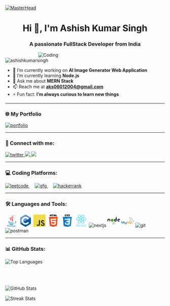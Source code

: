 [![MasterHead](https://firebasestorage.googleapis.com/v0/b/flexi-coding.appspot.com/o/dempgi7-520f8d5f-63d4-4453-8822-dbc149ae27f8.gif?alt=media&token=91c0c7b2-93c3-4029-b011-1a8703c5730d)](https://ashishkumarsingh.dev)

<h1 align="center">Hi 👋, I'm Ashish Kumar Singh</h1>
<h3 align="center">A passionate FullStack Developer from India</h3>

<img align="right" alt="Coding" width="400" src="https://cdn.dribbble.com/users/1162077/screenshots/3848914/programmer.gif">

<p align="left">
  <img src="https://komarev.com/ghpvc/?username=ashishkumarsingh&label=Profile%20views&color=0e75b6&style=flat" alt="ashishkumarsingh" />
</p>

- 🔭 I’m currently working on **AI Image Generator Web Application**  
- 🌱 I’m currently learning **Node.js**  
- 💬 Ask me about **MERN Stack**  
- 📫 Reach me at **aks06012004@gmail.com**  
- ⚡ Fun fact: **I’m always curious to learn new things**

---

### 🌐 My Portfolio

<p align="left">
  <a href="https://vercel.com/ashish-kumar-singhs-projects-67c5b7aa/newportfolio-j62e" target="_blank">
    <img src="https://img.shields.io/badge/Portfolio-%2312100E.svg?&style=for-the-badge&logo=vercel&logoColor=white" alt="portfolio"/>
  </a>
</p>

---

### 🔗 Connect with me:

<p align="left">
  <a href="https://x.com/AshishS00683806" target="blank">
    <img src="https://img.shields.io/twitter/follow/AshishS00683806?logo=twitter&style=for-the-badge" alt="twitter"/>
  </a>
  <a href="https://www.linkedin.com/in/ashish-kumar-singh-03531a268/" target="blank">
    <img src="https://img.shields.io/badge/LinkedIn-blue?style=for-the-badge&logo=linkedin"/>
  </a>
  <a href="https://www.instagram.com/amansinghr8254/" target="blank">
    <img src="https://img.shields.io/badge/Instagram-red?style=for-the-badge&logo=instagram"/>
  </a>
</p>

---

### 💻 Coding Platforms:

<p align="left">
  <a href="https://leetcode.com/u/AshishkumarSingh1/" target="blank">
    <img src="https://upload.wikimedia.org/wikipedia/commons/1/19/LeetCode_logo_black.png" alt="leetcode" height="30"/>
  </a>
  &nbsp;&nbsp;&nbsp;
  <a href="https://www.geeksforgeeks.org/user/aks0602b6m/" target="blank">
    <img src="https://upload.wikimedia.org/wikipedia/commons/4/43/GeeksforGeeks.svg" alt="gfg" height="30"/>
  </a>
  &nbsp;&nbsp;&nbsp;
  <a href="https://www.hackerrank.com/profile/aks06012004" target="blank">
    <img src="https://cdn.worldvectorlogo.com/logos/hackerrank.svg" alt="hackerrank" height="30"/>
  </a>
</p>

---

### 🛠️ Languages and Tools:

<p align="left">
  <img src="https://raw.githubusercontent.com/devicons/devicon/master/icons/java/java-original.svg" alt="java" width="40" height="40"/>
  <img src="https://raw.githubusercontent.com/devicons/devicon/master/icons/c/c-original.svg" alt="c" width="40" height="40"/>
  <img src="https://raw.githubusercontent.com/devicons/devicon/master/icons/javascript/javascript-original.svg" alt="js" width="40" height="40"/>
  <img src="https://raw.githubusercontent.com/devicons/devicon/master/icons/html5/html5-original-wordmark.svg" alt="html" width="40" height="40"/>
  <img src="https://raw.githubusercontent.com/devicons/devicon/master/icons/css3/css3-original-wordmark.svg" alt="css" width="40" height="40"/>
  <img src="https://raw.githubusercontent.com/devicons/devicon/master/icons/react/react-original-wordmark.svg" alt="react" width="40" height="40"/>
  <img src="https://cdn.jsdelivr.net/gh/devicons/devicon/icons/nextjs/nextjs-original.svg" alt="nextjs" width="40" height="40"/>
  <img src="https://raw.githubusercontent.com/devicons/devicon/master/icons/nodejs/nodejs-original-wordmark.svg" alt="nodejs" width="40" height="40"/>
  <img src="https://raw.githubusercontent.com/devicons/devicon/master/icons/mysql/mysql-original-wordmark.svg" alt="mysql" width="40" height="40"/>
  <img src="https://www.vectorlogo.zone/logos/git-scm/git-scm-icon.svg" alt="git" width="40" height="40"/>
  <img src="https://www.vectorlogo.zone/logos/getpostman/getpostman-icon.svg" alt="postman" width="40" height="40"/>
</p>

---

### 📊 GitHub Stats:

<p>
  <img align="left" src="https://github-readme-stats.vercel.app/api/top-langs?username=ashishkumarsingh&show_icons=true&locale=en&layout=compact&theme=tokyonight" alt="Top Languages" />
</p>
<br/><br/><br/><br/>

<p>
  <img align="center" src="https://github-readme-stats.vercel.app/api?username=ashishkumarsingh&show_icons=true&locale=en&theme=tokyonight" alt="GitHub Stats" />
</p>

<p>
  <img align="center" src="https://github-readme-streak-stats.herokuapp.com/?user=ashishkumarsingh&theme=tokyonight" alt="Streak Stats" />
</p>
